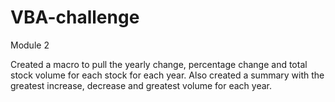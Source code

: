 # VBA-challenge
Module 2

Created a macro to pull the yearly change, percentage change and total stock volume for each stock for each year.  Also created a summary with the greatest increase, decrease and greatest volume for each year.


